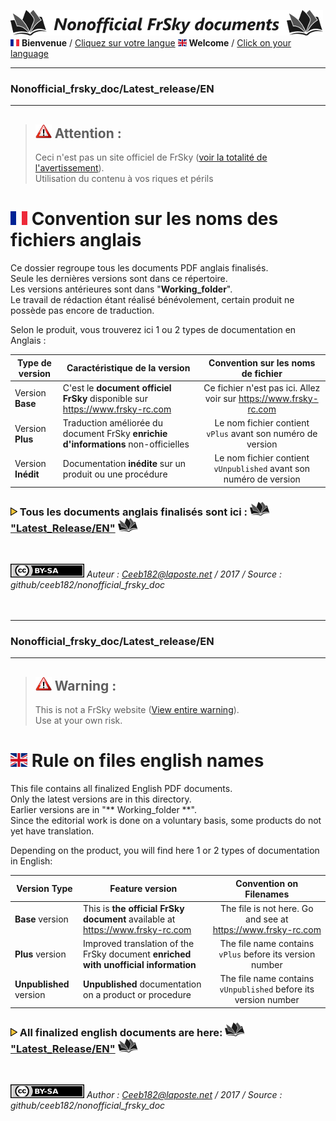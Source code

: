 ![Logo Dépos](../../_media/Logo-NonofficialFrSkydocuments-h41.png "Traductions de documents FrSky") 
[![Flag FR>](../../_media/Flag_FRh11.png "Français")](#FR_Section) **Bienvenue** / [Cliquez sur votre langue](#FR_Section)
[![Flag EN>](../../_media/Flag_ENh11.png "English")](#EN_Section) **Welcome** / [Click on your language](#EN_Section)

----------------------------------------------------------------------------------

### Nonofficial\_frsky\_doc/Latest_release/EN <a name="FR_Section"></a>  

----------------------------------------------------------------------------------

>## ![Warning>](../../_media/Logo-warning.png "Mise en garde") Attention :  
>Ceci n'est pas un site officiel de FrSky ([voir la totalité de l'avertissement](../../README.MD)).  
>Utilisation du contenu à vos riques et périls  


# ![Flag FR>](../../_media/Flag_FR.png "Français") Convention sur les noms des fichiers anglais
Ce dossier regroupe tous les documents PDF anglais finalisés.  
Seule les dernières versions sont dans ce répertoire.  
Les versions antérieures sont dans "**Working\_folder**".  
Le travail de rédaction étant réalisé bénévolement, certain produit ne possède pas encore de traduction.

Selon le produit, vous trouverez ici 1 ou 2 types de documentation en Anglais :

| Type de version   | Caractéristique de la version                                                    | Convention sur les noms de fichier                               |
|-------------------|----------------------------------------------------------------------------------|:----------------------------------------------------------------:|
| Version **Base**  |C'est le **document officiel FrSky** disponible sur https://www.frsky-rc.com      |Ce fichier n'est pas ici. Allez voir sur https://www.frsky-rc.com |
| Version **Plus**  |Traduction améliorée du document FrSky **enrichie d'informations** non-officielles|Le nom fichier contient `vPlus` avant son numéro de version       |
| Version **Inédit**|Documentation **inédite** sur un produit ou une procédure                         |Le nom fichier contient `vUnpublished` avant son numéro de version|


### ![Puce>](../../_media/Logo-PuceTriJN.png) Tous les documents anglais finalisés sont ici : ![Book](../../_media/Logo-Book.png "Doc PDF") ["Latest_Release/EN"](../../Latest_Release/EN) ![Book](../../_media/Logo-Book.png "Doc PDF")

<br>

![<Logo CCBYSA>](../../_media/Logo-CCBYSAh22.png "Creatice Commons By Sa") *Auteur : Ceeb182@laposte.net / 2017 / Source : github/ceeb182/nonofficial_frsky_doc*
<br>
<br>
<br>

-------------

### Nonofficial\_frsky\_doc/Latest_release/EN <a name="EN_Section"></a>  

-------------


>## ![Warning>](../../_media/Logo-warning.png "Warning") Warning :<a name="FR_Section"></a>
>This is not a FrSky website ([View entire warning](../../README.MD)).  
>Use at your own risk.  

# ![Flag EN>](../../_media/Flag_EN.png "English") Rule on files english names  
This file contains all finalized English PDF documents.  
Only the latest versions are in this directory.  
Earlier versions are in "** Working\_folder **".  
Since the editorial work is done on a voluntary basis, some products do not yet have translation.  

Depending on the product, you will find here 1 or 2 types of documentation in English:  

| Version Type           | Feature version                                                                   | Convention on Filenames                                       |
|------------------------|-----------------------------------------------------------------------------------|:-------------------------------------------------------------:|
| **Base** version       |This is **the official FrSky document** available at https://www.frsky-rc.com      |The file is not here. Go and see at https://www.frsky-rc.com   |
| **Plus** version       |Improved translation of the FrSky document **enriched with unofficial information**|The file name contains `vPlus` before its version number       |
| **Unpublished** version|**Unpublished** documentation on a product or procedure                            |The file name contains `vUnpublished` before its version number|

### ![Puce>](../../_media/Logo-PuceTriJN.png) All finalized english documents are here: ![Book](../../_media/Logo-Book.png "Doc PDF") ["Latest_Release/EN"](../../Latest_Release/EN) ![Book](../_media/Logo-Book.png "Doc PDF")
<br>

![<Logo CCBYSA>](../../_media/Logo-CCBYSAh22.png "Creatice Commons By Sa") *Author : Ceeb182@laposte.net / 2017 / Source : github/ceeb182/nonofficial_frsky_doc*